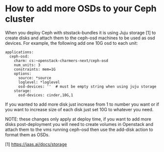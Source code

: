 # How to add more OSDs to your Ceph cluster

When you deploy Ceph with stsstack-bundles it is using Juju storage [1] to create disks and attach them to the ceph-osd machines to be used as osd devices. For example, the following add one 10G osd to each unit:

```
applications:
  ceph-osd:
    charm: cs:~openstack-charmers-next/ceph-osd
    num_units: 3
    constraints: mem=1G
    options:
      source: *source
      loglevel: *loglevel
      osd-devices: ''  # must be empty string when using juju storage
    storage:
      osd-devices: cinder,10G,1
```

If you wanted to add more disk just increase from 1 to number you want or if you want to increase size of each disk just set 10G to whatever you need.

NOTE: these changes only apply at deploy time, if you want to add more disks post-deployment you will need to create volumes in Openstack and attach them to the vms running ceph-osd then use the add-disk action to format them as OSDs.

[1] https://jaas.ai/docs/storage
